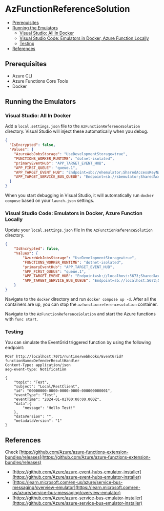 <!-- omit in toc -->
# AzFunctionReferenceSolution

- [Prerequisites](#prerequisites)
- [Running the Emulators](#running-the-emulators)
  - [Visual Studio: All In Docker](#visual-studio-all-in-docker)
  - [Visual Studio Code: Emulators in Docker, Azure Function Locally](#visual-studio-code-emulators-in-docker-azure-function-locally)
  - [Testing](#testing)
- [References](#references)

## Prerequisites

- Azure CLI
- Azure Functions Core Tools
- Docker

## Running the Emulators

### Visual Studio: All In Docker

Add a `local.settings.json` file to the `AzFunctionReferenceSolution` directory. Visual Studio will inject these automatically when you debug.

```json
{
  "IsEncrypted": false,
  "Values": {
    "AzureWebJobsStorage": "UseDevelopmentStorage=true",
    "FUNCTIONS_WORKER_RUNTIME": "dotnet-isolated",
    "primaryEventHub": "APP_TARGET_EVENT_HUB",
    "APP_FIRST_QUEUE": "queue.1",
    "APP_TARGET_EVENT_HUB": "Endpoint=sb://ehemulator;SharedAccessKeyName=RootManageSharedAccessKey;SharedAccessKey=SAS_KEY_VALUE;UseDevelopmentEmulator=true;",
    "APP_TARGET_SERVICE_BUS_QUEUE": "Endpoint=sb://sbemulator;SharedAccessKeyName=RootManageSharedAccessKey;SharedAccessKey=SAS_KEY_VALUE;UseDevelopmentEmulator=true;"
  }
}
```

When you start debugging in Visual Studio, it will automatically run `docker compose` based on your `launch.json` settings.

### Visual Studio Code: Emulators in Docker, Azure Function Locally

Update your `local.settings.json` file in the `AzFunctionReferenceSolution` directory.

```json
{
    "IsEncrypted": false,
    "Values": {
        "AzureWebJobsStorage": "UseDevelopmentStorage=true",
        "FUNCTIONS_WORKER_RUNTIME": "dotnet-isolated",
        "primaryEventHub": "APP_TARGET_EVENT_HUB",
        "APP_FIRST_QUEUE": "queue.1",
        "APP_TARGET_EVENT_HUB": "Endpoint=sb://localhost:5673;SharedAccessKeyName=RootManageSharedAccessKey;SharedAccessKey=SAS_KEY_VALUE;UseDevelopmentEmulator=true;",
        "APP_TARGET_SERVICE_BUS_QUEUE": "Endpoint=sb://localhost:5672;SharedAccessKeyName=RootManageSharedAccessKey;SharedAccessKey=SAS_KEY_VALUE;UseDevelopmentEmulator=true;"
    }
}
```

Navigate to the `docker` directory and run `docker compose up -d`.  After all the containers are up, you can stop the `azfunctionreferencesolution` container.

Navigate to the `AzFunctionReferenceSolution` and start the Azure functions with `func start`.

### Testing

You can simulate the EventGrid triggered function by using the following endpoint:

```http
POST http://localhost:7071/runtime/webhooks/EventGrid?functionName=DefenderResultHandler
Content-Type: application/json
aeg-event-type: Notification

{
    "topic": "Test",
    "subject": "Local/RestClient",
    "id": "00000000-0000-0000-0000-000000000001",
    "eventType": "Test",
    "eventTime": "2024-01-01T00:00:00.000Z",
    "data":{
        "message": "Hello Test!"
    },
    "dataVersion": "",
    "metadataVersion": "1"
}
```

## References

Check [https://github.com/Azure/azure-functions-extension-bundles/releases](https://github.com/Azure/azure-functions-extension-bundles/releases)

- [https://github.com/Azure/azure-event-hubs-emulator-installer](https://github.com/Azure/azure-event-hubs-emulator-installer)
- [https://learn.microsoft.com/en-us/azure/service-bus-messaging/overview-emulator](https://learn.microsoft.com/en-us/azure/service-bus-messaging/overview-emulator)
- [https://github.com/Azure/azure-service-bus-emulator-installer](https://github.com/Azure/azure-service-bus-emulator-installer)
